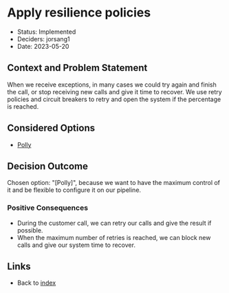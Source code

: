 # Apply resilience policies

* Status: Implemented
* Deciders: jorsang1
* Date: 2023-05-20

## Context and Problem Statement

When we receive exceptions, in many cases we could try again and finish the call, or stop receiving new calls and give it time to recover.
We use retry policies and circuit breakers to retry and open the system if the percentage is reached.

## Considered Options

* [Polly](https://github.com/App-vNext/Polly)

## Decision Outcome

Chosen option: "[Polly]", because we want to have the maximum control of it and be flexible to configure it on our pipeline.  

### Positive Consequences 

* During the customer call, we can retry our calls and give the result if possible.
* When the maximum number of retries is reached, we can block new calls and give our system time to recover.

## Links 

* Back to [index](index.md)
